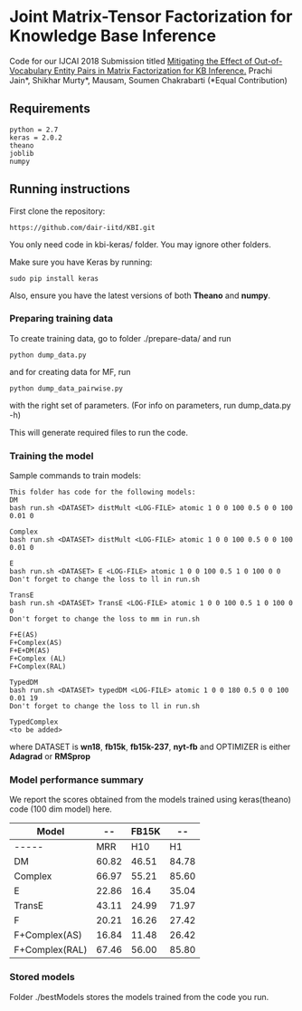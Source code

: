 # Joint Matrix-Tensor Factorization for Knowledge Base Inference

Code for our IJCAI 2018 Submission titled [Mitigating the Effect of Out-of-Vocabulary Entity Pairs in Matrix Factorization for KB Inference.](http://www.cse.iitd.ernet.in/~mausam/papers/ijcai18b.pdf) Prachi Jain*, Shikhar Murty*, Mausam, Soumen Chakrabarti  (*Equal Contribution)

## Requirements
```
python = 2.7
keras = 2.0.2
theano
joblib
numpy
```

## Running instructions
First clone the repository:
```
https://github.com/dair-iitd/KBI.git
```
You only need code in kbi-keras/ folder. You may ignore other folders.

Make sure you have Keras by running:
```
sudo pip install keras
```
Also, ensure you have the latest versions of both **Theano** and **numpy**.

### Preparing training data
To create training data, go to folder ./prepare-data/ and run
```
python dump_data.py 
```

and for creating data for MF, run
```
python dump_data_pairwise.py 
```
with the right set of parameters. (For info on parameters, run dump_data.py -h)

This will generate required files to run the code.


### Training the model
Sample commands to train models:
```
This folder has code for the following models: 
DM
bash run.sh <DATASET> distMult <LOG-FILE> atomic 1 0 0 100 0.5 0 0 100 0.01 0

Complex
bash run.sh <DATASET> distMult <LOG-FILE> atomic 1 0 0 100 0.5 0 0 100 0.01 0

E
bash run.sh <DATASET> E <LOG-FILE> atomic 1 0 0 100 0.5 1 0 100 0 0
Don't forget to change the loss to ll in run.sh

TransE 
bash run.sh <DATASET> TransE <LOG-FILE> atomic 1 0 0 100 0.5 1 0 100 0 0
Don't forget to change the loss to mm in run.sh

F+E(AS)
F+Complex(AS)
F+E+DM(AS)
F+Complex (AL) 
F+Complex(RAL)

TypedDM
bash run.sh <DATASET> typedDM <LOG-FILE> atomic 1 0 0 180 0.5 0 0 100 0.01 19
Don't forget to change the loss to ll in run.sh

TypedComplex
<to be added>

```


where DATASET is **wn18**, **fb15k**, **fb15k-237**, **nyt-fb** and OPTIMIZER is either **Adagrad** or **RMSprop**

### Model performance summary
We report the scores obtained from the models trained using keras(theano) code (100 dim model) here.

| Model | -- | FB15K |--  |
| -----|-- |---|--|
| -----| MRR | H10| H1|
| DM | 60.82 | 46.51 | 84.78 |
| Complex | 66.97 | 55.21 | 85.60 |
|E|22.86|16.4|35.04|
|TransE|43.11|24.99|71.97|
|F|20.21|16.26|27.42|
|F+Complex(AS)|16.84|11.48|26.42|
|F+Complex(RAL)|67.46|56.00|85.80|


### Stored models
Folder ./bestModels stores the models trained from the code you run.
